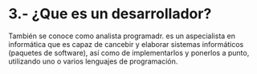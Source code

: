 # 3.- ¿Que es un desarrollador?

También se conoce como analista programadr. es un aspecialista en informática que es capaz de cancebir y elaborar sistemas informáticos (paquetes de software), así como de implementarlos y ponerlos a punto, utilizando uno o varios lenguajes de programación.


